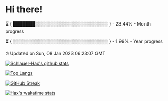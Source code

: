 # Hi there!

⏳ { ███████░░░░░░░░░░░░░░░░░░░░░░░ } - 23.44% - Month progress

⏳ { ░░░░░░░░░░░░░░░░░░░░░░░░░░░░░░ } - 1.99% - Year progress

⏰ Updated on Sun, 08 Jan 2023 06:23:07 GMT


[![Schlauer-Hax's github stats](https://github-readme-stats.vercel.app/api?username=Schlauer-Hax&show_icons=true&theme=dark&count_private=true)](https://github.com/Schlauer-Hax)


[![Top Langs](https://github-readme-stats.vercel.app/api/top-langs/?username=Schlauer-Hax&layout=compact&theme=dark)](https://github.com/Schlauer-Hax?tab=repositories)

[![GitHub Streak](https://streak-stats.demolab.com?user=Schlauer-Hax&theme=dark)](https://git.io/streak-stats)

[![Hax's wakatime stats](https://github-readme-stats.vercel.app/api/wakatime?username=Hax&theme=dark)](https://wakatime.com/@Hax)


